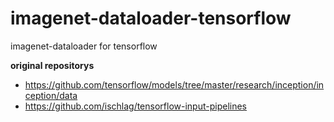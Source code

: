 # imagenet-dataloader-tensorflow
imagenet-dataloader for tensorflow

**original repositorys**
- https://github.com/tensorflow/models/tree/master/research/inception/inception/data
- https://github.com/ischlag/tensorflow-input-pipelines
